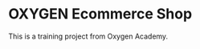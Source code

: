 # OXYGEN Ecommerce Shop
This is a training project from Oxygen Academy.                                        
  
  
 
 
